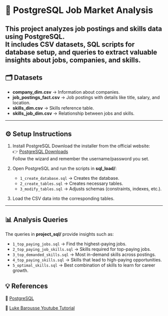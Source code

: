 # :memo: PostgreSQL Job Market Analysis

This project analyzes job postings and skills data using **PostgreSQL**.  
It includes CSV datasets, SQL scripts for database setup, and queries to extract valuable insights about jobs, companies, and skills.
---

## 🗂 Datasets

- **company_dim.csv** → Information about companies.
- **job_postings_fact.csv** → Job postings with details like title, salary, and location.
- **skills_dim.csv** → Skills reference table.
- **skills_job_dim.csv** → Relationship between jobs and skills.

---

## ⚙️ Setup Instructions

1. Install PostgreSQL
Download the installer from the official website:  
👉 [PostgreSQL Downloads](https://www.postgresql.org/download/)  
Follow the wizard and remember the username/password you set.

2. Open PostgreSQL and run the scripts in **sql_load/**:
   - `1_create_database.sql` → Creates the database.
   - `2_create_tables.sql` → Creates necessary tables.
   - `3_modify_tables.sql` → Adjusts schemas (constraints, indexes, etc.).

2. Load the CSV data into the corresponding tables.

---

## 📊 Analysis Queries

The queries in **project_sql/** provide insights such as:

- `1_top_paying_jobs.sql` → Find the highest-paying jobs.
- `2_top_paying_job_skills.sql` → Skills required for top-paying jobs.
- `3_top_demanded_skills.sql` → Most in-demand skills across postings.
- `4_top_paying_skills.sql` → Skills that lead to high-paying opportunities.
- `5_optimal_skills.sql` → Best combination of skills to learn for career growth.


## 💡 References
:link: [PostgreSQL](https://www.postgresql.org/)

:link: [Luke Barousse Youtube Tutorial](https://www.youtube.com/watch?v=7mz73uXD9DA&t=661s)
